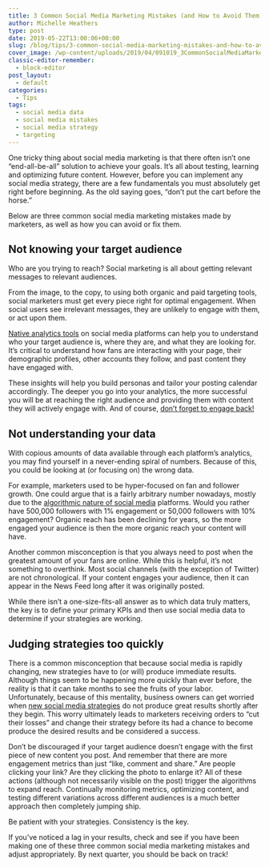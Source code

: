 ```yaml
---
title: 3 Common Social Media Marketing Mistakes (and How to Avoid Them)
author: Michelle Heathers
type: post
date: 2019-05-22T13:00:06+00:00
slug: /blog/tips/3-common-social-media-marketing-mistakes-and-how-to-avoid-them
cover_image: /wp-content/uploads/2019/04/091019_3CommonSocialMediaMarketingMistakes_BG.jpg
classic-editor-remember:
  - block-editor
post_layout:
  - default
categories:
  - Tips
tags:
  - social media data
  - social media mistakes
  - social media strategy
  - targeting
---
```


One tricky thing about social media marketing is that there often isn’t one “end-all-be-all” solution to achieve your goals. It’s all about testing, learning and optimizing future content. However, before you can implement any social media strategy, there are a few fundamentals you must absolutely get right before beginning. As the old saying goes, “don’t put the cart before the horse.”

Below are three common social media marketing mistakes made by marketers, as well as how you can avoid or fix them. &nbsp;

## **Not knowing your target audience**

Who are you trying to reach? Social marketing is all about getting relevant messages to relevant audiences.

From the image, to the copy, to using both organic and paid targeting tools, social marketers must get every piece right for optimal engagement. When social users see irrelevant messages, they are unlikely to engage with them, or act upon them.

[Native analytics tools][1] on social media platforms can help you to understand who your target audience is, where they are, and what they are looking for. It’s critical to understand how fans are interacting with your page, their demographic profiles, other accounts they follow, and past content they have engaged with.

These insights will help you build personas and tailor your posting calendar accordingly. The deeper you go into your analytics, the more successful you will be at reaching the right audience and providing them with content they will actively engage with. And of course, [don’t forget to engage back!][2]

## **Not understanding your data**

With copious amounts of data available through each platform’s analytics, you may find yourself in a never-ending spiral of numbers. Because of this, you could be looking at (or focusing on) the wrong data.

For example, marketers used to be hyper-focused on fan and follower growth. One could argue that is a fairly arbitrary number nowadays, mostly due to the [algorithmic nature of social media][3] platforms. Would you rather have 500,000 followers with 1% engagement or 50,000 followers with 10% engagement? Organic reach has been declining for years, so the more engaged your audience is then the more organic reach your content will have.

Another common misconception is that you always need to post when the greatest amount of your fans are online. While this is helpful, it’s not something to overthink. Most social channels (with the exception of Twitter) are not chronological. If your content engages your audience, then it can appear in the News Feed long after it was originally posted.

While there isn’t a one-size-fits-all answer as to which data truly matters, the key is to define your primary KPIs and then use social media data to determine if your strategies are working.

## **Judging strategies too quickly**

There is a common misconception that because social media is rapidly changing, new strategies have to (or will) produce immediate results. Although things seem to be happening more quickly than ever before, the reality is that it can take months to see the fruits of your labor. Unfortunately, because of this mentality, business owners can get worried when [new social media strategies][4] do not produce great results shortly after they begin. This worry ultimately leads to marketers receiving orders to “cut their losses” and change their strategy before its had a chance to become produce the desired results and be considered a success.

Don’t be discouraged if your target audience doesn’t engage with the first piece of new content you post. And remember that there are more engagement metrics than just “like, comment and share.” Are people clicking your link? Are they clicking the photo to enlarge it? All of these actions (although not necessarily visible on the post) trigger the algorithms to expand reach. Continually monitoring metrics, optimizing content, and testing different variations across different audiences is a much better approach then completely jumping ship.

Be patient with your strategies. Consistency is the key.

If you’ve noticed a lag in your results, check and see if you have been making one of these three common social media marketing mistakes and adjust appropriately. By next quarter, you should be back on track!

[1]: http://localhost/brandglue/old-website/blog/tips/social-media-analytics-looking-at-the-big-picture
[2]: http://localhost/brandglue/old-website/blog/tips/4-of-the-biggest-social-media-monitoring-mistakes
[3]: http://localhost/brandglue/old-website/blog/tips/6-tips-on-how-to-work-with-social-platform-algorithms-to-maximize-post-performance
[4]: http://localhost/brandglue/old-website/blog/tips/5-content-strategies-from-big-brands-to-increase-engagement-on-social-media
